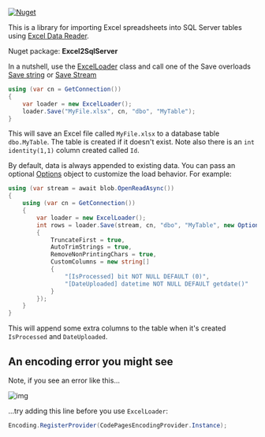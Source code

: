 [![Nuget](https://img.shields.io/nuget/v/Excel2SqlServer)](https://www.nuget.org/packages/Excel2SqlServer/)

This is a library for importing Excel spreadsheets into SQL Server tables using [Excel Data Reader](https://github.com/ExcelDataReader/ExcelDataReader).

Nuget package: **Excel2SqlServer**

In a nutshell, use the [ExcelLoader](https://github.com/adamosoftware/Excel2SqlServer.Library/blob/master/Excel2SqlServer.Library/ExcelLoader.cs) class and call one of the Save overloads [Save string](https://github.com/adamosoftware/Excel2SqlServer.Library/blob/master/Excel2SqlServer.Library/ExcelLoader.cs#L67) or [Save Stream](https://github.com/adamosoftware/Excel2SqlServer.Library/blob/master/Excel2SqlServer.Library/ExcelLoader.cs#L73)

```csharp
using (var cn = GetConnection())
{
    var loader = new ExcelLoader();
    loader.Save("MyFile.xlsx", cn, "dbo", "MyTable");
}
```
This will save an Excel file called `MyFile.xlsx` to a database table `dbo.MyTable`. The table is created if it doesn't exist. Note also there is an `int identity(1,1)` column created called `Id`.

By default, data is always appended to existing data. You can pass an optional [Options](https://github.com/adamosoftware/Excel2SqlServer.Library/blob/master/Excel2SqlServer.Library/Options.cs) object to customize the load behavior. For example:
```csharp
using (var stream = await blob.OpenReadAsync())
{
    using (var cn = GetConnection())
    {
        var loader = new ExcelLoader();
        int rows = loader.Save(stream, cn, "dbo", "MyTable", new Options() 
        {
            TruncateFirst = true,
            AutoTrimStrings = true,
            RemoveNonPrintingChars = true,
            CustomColumns = new string[]
            {
                "[IsProcessed] bit NOT NULL DEFAULT (0)",
                "[DateUploaded] datetime NOT NULL DEFAULT getdate()"
            }
        });
    }
}
```
This will append some extra columns to the table when it's created `IsProcessed` and `DateUploaded`.

## An encoding error you might see

Note, if you see an error like this...

![img](https://adamosoftware.blob.core.windows.net:443/images/encoding-error.png)

...try adding this line before you use `ExcelLoader`:


```csharp
Encoding.RegisterProvider(CodePagesEncodingProvider.Instance);
```
